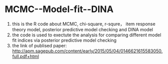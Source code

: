 # MCMC--Model-fit--DINA
1. this is the R code about MCMC, chi-square, r-squre， item response theory model, posterior predictive model checking and DINA model 
2. the code is used to exectute the analysis for comparing different model fit indices via posterior predictive model checking
3. the link of publised paper: 
                          http://apm.sagepub.com/content/early/2015/05/04/0146621615583050.full.pdf+html

